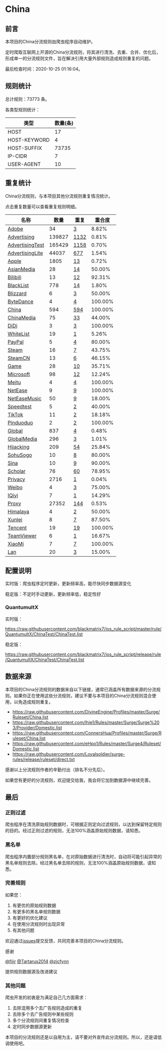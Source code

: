 # China

## 前言

本项目的China分流规则由爬虫程序自动维护。

定时爬取互联网上开源的China分流规则，将其进行清洗、去重、合并、优化后，形成单一的分流规则文件，旨在解决引用大量外部规则造成规则重复的问题。



最后检查时间：2020-10-25 01:16:04。

## 规则统计

总计规则：73773 条。

各类型规则统计：

| 类型 | 数量(条) |
| ---- | ---- |
| HOST | 17 |
| HOST-KEYWORD | 4 |
| HOST-SUFFIX | 73735 |
| IP-CIDR | 7 |
| USER-AGENT | 10 |
## 重复统计

China分流规则，与本项目其他分流规则重复情况统计。

点击重复数量可以查看重复规则明细。

| 名称 | 数量 | 重复 | 重合度 |
| ---- | ---- | ---- | ------ |
|  [Adobe](https://github.com/blackmatrix7/ios_rule_script/tree/master/rule/QuantumultX/Adobe)    | 34   | [3](https://github.com/blackmatrix7/ios_rule_script/tree/master/rule/QuantumultX/ChinaTest/Repeat/Adobe.list)   |   8.82%  |
|  [Advertising](https://github.com/blackmatrix7/ios_rule_script/tree/master/rule/QuantumultX/Advertising)    | 139827   | [1132](https://github.com/blackmatrix7/ios_rule_script/tree/master/rule/QuantumultX/ChinaTest/Repeat/Advertising.list)   |   0.81%  |
|  [AdvertisingTest](https://github.com/blackmatrix7/ios_rule_script/tree/master/rule/QuantumultX/AdvertisingTest)    | 165429   | [1158](https://github.com/blackmatrix7/ios_rule_script/tree/master/rule/QuantumultX/ChinaTest/Repeat/AdvertisingTest.list)   |   0.70%  |
|  [AdvertisingLite](https://github.com/blackmatrix7/ios_rule_script/tree/master/rule/QuantumultX/AdvertisingLite)    | 44037   | [677](https://github.com/blackmatrix7/ios_rule_script/tree/master/rule/QuantumultX/ChinaTest/Repeat/AdvertisingLite.list)   |   1.54%  |
|  [Apple](https://github.com/blackmatrix7/ios_rule_script/tree/master/rule/QuantumultX/Apple)    | 1805   | [13](https://github.com/blackmatrix7/ios_rule_script/tree/master/rule/QuantumultX/ChinaTest/Repeat/Apple.list)   |   0.72%  |
|  [AsianMedia](https://github.com/blackmatrix7/ios_rule_script/tree/master/rule/QuantumultX/AsianMedia)    | 28   | [14](https://github.com/blackmatrix7/ios_rule_script/tree/master/rule/QuantumultX/ChinaTest/Repeat/AsianMedia.list)   |   50.00%  |
|  [Bilibili](https://github.com/blackmatrix7/ios_rule_script/tree/master/rule/QuantumultX/Bilibili)    | 13   | [12](https://github.com/blackmatrix7/ios_rule_script/tree/master/rule/QuantumultX/ChinaTest/Repeat/Bilibili.list)   |   92.31%  |
|  [BlackList](https://github.com/blackmatrix7/ios_rule_script/tree/master/rule/QuantumultX/BlackList)    | 778   | [14](https://github.com/blackmatrix7/ios_rule_script/tree/master/rule/QuantumultX/ChinaTest/Repeat/BlackList.list)   |   1.80%  |
|  [Blizzard](https://github.com/blackmatrix7/ios_rule_script/tree/master/rule/QuantumultX/Blizzard)    | 6   | [3](https://github.com/blackmatrix7/ios_rule_script/tree/master/rule/QuantumultX/ChinaTest/Repeat/Blizzard.list)   |   50.00%  |
|  [ByteDance](https://github.com/blackmatrix7/ios_rule_script/tree/master/rule/QuantumultX/ByteDance)    | 4   | [4](https://github.com/blackmatrix7/ios_rule_script/tree/master/rule/QuantumultX/ChinaTest/Repeat/ByteDance.list)   |   100.00%  |
|  [China](https://github.com/blackmatrix7/ios_rule_script/tree/master/rule/QuantumultX/China)    | 594   | [594](https://github.com/blackmatrix7/ios_rule_script/tree/master/rule/QuantumultX/ChinaTest/Repeat/China.list)   |   100.00%  |
|  [ChinaMedia](https://github.com/blackmatrix7/ios_rule_script/tree/master/rule/QuantumultX/ChinaMedia)    | 75   | [33](https://github.com/blackmatrix7/ios_rule_script/tree/master/rule/QuantumultX/ChinaTest/Repeat/ChinaMedia.list)   |   44.00%  |
|  [DiDi](https://github.com/blackmatrix7/ios_rule_script/tree/master/rule/QuantumultX/DiDi)    | 3   | [3](https://github.com/blackmatrix7/ios_rule_script/tree/master/rule/QuantumultX/ChinaTest/Repeat/DiDi.list)   |   100.00%  |
|  [WhiteList](https://github.com/blackmatrix7/ios_rule_script/tree/master/rule/QuantumultX/WhiteList)    | 19   | [1](https://github.com/blackmatrix7/ios_rule_script/tree/master/rule/QuantumultX/ChinaTest/Repeat/WhiteList.list)   |   5.26%  |
|  [PayPal](https://github.com/blackmatrix7/ios_rule_script/tree/master/rule/QuantumultX/PayPal)    | 5   | [4](https://github.com/blackmatrix7/ios_rule_script/tree/master/rule/QuantumultX/ChinaTest/Repeat/PayPal.list)   |   80.00%  |
|  [Steam](https://github.com/blackmatrix7/ios_rule_script/tree/master/rule/QuantumultX/Steam)    | 16   | [7](https://github.com/blackmatrix7/ios_rule_script/tree/master/rule/QuantumultX/ChinaTest/Repeat/Steam.list)   |   43.75%  |
|  [SteamCN](https://github.com/blackmatrix7/ios_rule_script/tree/master/rule/QuantumultX/SteamCN)    | 13   | [6](https://github.com/blackmatrix7/ios_rule_script/tree/master/rule/QuantumultX/ChinaTest/Repeat/SteamCN.list)   |   46.15%  |
|  [Game](https://github.com/blackmatrix7/ios_rule_script/tree/master/rule/QuantumultX/Game)    | 28   | [10](https://github.com/blackmatrix7/ios_rule_script/tree/master/rule/QuantumultX/ChinaTest/Repeat/Game.list)   |   35.71%  |
|  [Microsoft](https://github.com/blackmatrix7/ios_rule_script/tree/master/rule/QuantumultX/Microsoft)    | 98   | [12](https://github.com/blackmatrix7/ios_rule_script/tree/master/rule/QuantumultX/ChinaTest/Repeat/Microsoft.list)   |   12.24%  |
|  [Meitu](https://github.com/blackmatrix7/ios_rule_script/tree/master/rule/QuantumultX/Meitu)    | 4   | [4](https://github.com/blackmatrix7/ios_rule_script/tree/master/rule/QuantumultX/ChinaTest/Repeat/Meitu.list)   |   100.00%  |
|  [NetEase](https://github.com/blackmatrix7/ios_rule_script/tree/master/rule/QuantumultX/NetEase)    | 9   | [9](https://github.com/blackmatrix7/ios_rule_script/tree/master/rule/QuantumultX/ChinaTest/Repeat/NetEase.list)   |   100.00%  |
|  [NetEaseMusic](https://github.com/blackmatrix7/ios_rule_script/tree/master/rule/QuantumultX/NetEaseMusic)    | 50   | [9](https://github.com/blackmatrix7/ios_rule_script/tree/master/rule/QuantumultX/ChinaTest/Repeat/NetEaseMusic.list)   |   18.00%  |
|  [Speedtest](https://github.com/blackmatrix7/ios_rule_script/tree/master/rule/QuantumultX/Speedtest)    | 5   | [2](https://github.com/blackmatrix7/ios_rule_script/tree/master/rule/QuantumultX/ChinaTest/Repeat/Speedtest.list)   |   40.00%  |
|  [TikTok](https://github.com/blackmatrix7/ios_rule_script/tree/master/rule/QuantumultX/TikTok)    | 11   | [2](https://github.com/blackmatrix7/ios_rule_script/tree/master/rule/QuantumultX/ChinaTest/Repeat/TikTok.list)   |   18.18%  |
|  [Pinduoduo](https://github.com/blackmatrix7/ios_rule_script/tree/master/rule/QuantumultX/Pinduoduo)    | 2   | [2](https://github.com/blackmatrix7/ios_rule_script/tree/master/rule/QuantumultX/ChinaTest/Repeat/Pinduoduo.list)   |   100.00%  |
|  [Global](https://github.com/blackmatrix7/ios_rule_script/tree/master/rule/QuantumultX/Global)    | 837   | [4](https://github.com/blackmatrix7/ios_rule_script/tree/master/rule/QuantumultX/ChinaTest/Repeat/Global.list)   |   0.48%  |
|  [GlobalMedia](https://github.com/blackmatrix7/ios_rule_script/tree/master/rule/QuantumultX/GlobalMedia)    | 296   | [3](https://github.com/blackmatrix7/ios_rule_script/tree/master/rule/QuantumultX/ChinaTest/Repeat/GlobalMedia.list)   |   1.01%  |
|  [Hijacking](https://github.com/blackmatrix7/ios_rule_script/tree/master/rule/QuantumultX/Hijacking)    | 209   | [54](https://github.com/blackmatrix7/ios_rule_script/tree/master/rule/QuantumultX/ChinaTest/Repeat/Hijacking.list)   |   25.84%  |
|  [SohuSogo](https://github.com/blackmatrix7/ios_rule_script/tree/master/rule/QuantumultX/SohuSogo)    | 10   | [8](https://github.com/blackmatrix7/ios_rule_script/tree/master/rule/QuantumultX/ChinaTest/Repeat/SohuSogo.list)   |   80.00%  |
|  [Sina](https://github.com/blackmatrix7/ios_rule_script/tree/master/rule/QuantumultX/Sina)    | 10   | [9](https://github.com/blackmatrix7/ios_rule_script/tree/master/rule/QuantumultX/ChinaTest/Repeat/Sina.list)   |   90.00%  |
|  [Scholar](https://github.com/blackmatrix7/ios_rule_script/tree/master/rule/QuantumultX/Scholar)    | 76   | [60](https://github.com/blackmatrix7/ios_rule_script/tree/master/rule/QuantumultX/ChinaTest/Repeat/Scholar.list)   |   78.95%  |
|  [Privacy](https://github.com/blackmatrix7/ios_rule_script/tree/master/rule/QuantumultX/Privacy)    | 2716   | [1](https://github.com/blackmatrix7/ios_rule_script/tree/master/rule/QuantumultX/ChinaTest/Repeat/Privacy.list)   |   0.04%  |
|  [Weibo](https://github.com/blackmatrix7/ios_rule_script/tree/master/rule/QuantumultX/Weibo)    | 4   | [3](https://github.com/blackmatrix7/ios_rule_script/tree/master/rule/QuantumultX/ChinaTest/Repeat/Weibo.list)   |   75.00%  |
|  [IQiyi](https://github.com/blackmatrix7/ios_rule_script/tree/master/rule/QuantumultX/IQiyi)    | 7   | [1](https://github.com/blackmatrix7/ios_rule_script/tree/master/rule/QuantumultX/ChinaTest/Repeat/IQiyi.list)   |   14.29%  |
|  [Proxy](https://github.com/blackmatrix7/ios_rule_script/tree/master/rule/QuantumultX/Proxy)    | 27352   | [144](https://github.com/blackmatrix7/ios_rule_script/tree/master/rule/QuantumultX/ChinaTest/Repeat/Proxy.list)   |   0.53%  |
|  [Himalaya](https://github.com/blackmatrix7/ios_rule_script/tree/master/rule/QuantumultX/Himalaya)    | 4   | [2](https://github.com/blackmatrix7/ios_rule_script/tree/master/rule/QuantumultX/ChinaTest/Repeat/Himalaya.list)   |   50.00%  |
|  [Xunlei](https://github.com/blackmatrix7/ios_rule_script/tree/master/rule/QuantumultX/Xunlei)    | 8   | [7](https://github.com/blackmatrix7/ios_rule_script/tree/master/rule/QuantumultX/ChinaTest/Repeat/Xunlei.list)   |   87.50%  |
|  [Tencent](https://github.com/blackmatrix7/ios_rule_script/tree/master/rule/QuantumultX/Tencent)    | 19   | [19](https://github.com/blackmatrix7/ios_rule_script/tree/master/rule/QuantumultX/ChinaTest/Repeat/Tencent.list)   |   100.00%  |
|  [TeamViewer](https://github.com/blackmatrix7/ios_rule_script/tree/master/rule/QuantumultX/TeamViewer)    | 6   | [1](https://github.com/blackmatrix7/ios_rule_script/tree/master/rule/QuantumultX/ChinaTest/Repeat/TeamViewer.list)   |   16.67%  |
|  [XiaoMi](https://github.com/blackmatrix7/ios_rule_script/tree/master/rule/QuantumultX/XiaoMi)    | 7   | [7](https://github.com/blackmatrix7/ios_rule_script/tree/master/rule/QuantumultX/ChinaTest/Repeat/XiaoMi.list)   |   100.00%  |
|  [Lan](https://github.com/blackmatrix7/ios_rule_script/tree/master/rule/QuantumultX/Lan)    | 20   | [3](https://github.com/blackmatrix7/ios_rule_script/tree/master/rule/QuantumultX/ChinaTest/Repeat/Lan.list)   |   15.00%  |
## 配置说明

实时版：爬虫程序定时更新，更新频率高，能尽快同步数据源变化

稳定版：不定时手动更新，更新频率低，稳定性好

### QuantumultX 
实时版：

https://raw.githubusercontent.com/blackmatrix7/ios_rule_script/master/rule/QuantumultX/ChinaTest/ChinaTest.list

稳定版：

https://raw.githubusercontent.com/blackmatrix7/ios_rule_script/release/rule/QuantumultX/ChinaTest/ChinaTest.list

## 数据来源

本项目的China分流规则的数据来自以下链接，通常已涵盖所有数据来源的分流规则。如果你正在使用这些分流规则，建议不要与本项目的China分流规则混合使用，以免造成规则重复。

- https://raw.githubusercontent.com/DivineEngine/Profiles/master/Surge/Ruleset/China.list
- https://raw.githubusercontent.com/lhie1/Rules/master/Surge/Surge%203/Provider/Domestic.list
- https://raw.githubusercontent.com/ConnersHua/Profiles/master/Surge/Ruleset/China.list
- https://raw.githubusercontent.com/eHpo1/Rules/master/Surge4/Ruleset/Domestic.list
- https://raw.githubusercontent.com/Loyalsoldier/surge-rules/release/ruleset/direct.txt


感谢以上分流规则作者的辛勤付出（排名不分先后）。

如果您有更好的分流规则，欢迎提交给我，我会将它加到数据源中继续完善。

## 最后

### 正则过滤

爬虫程序在清洗原始规则数据时，可根据正则定向过滤规则，以达到保留特定规则的目的。经过正则过滤的规则，无法100%涵盖原始规则数据，请知悉。

### 黑名单

爬虫程序内置部分规则黑名单，在对原始数据进行清洗时，自动将可能引起异常的黑名单规则去除。经过黑名单去除的规则，无法100%涵盖原始规则数据，请知悉。

### 完善规则

如果您：

1. 有更优的原始规则数据
2. 有更多的黑名单规则数据
3. 有更好的优化建议
4. 在使用分流规则时出现异常
5. 有其他问题

欢迎通过[issues](https://github.com/blackmatrix7/ios_rule_script/issues/new)提交反馈，共同完善本项目的China分流规则。

感谢

[@fiiir](https://github.com/fiiir) [@Tartarus2014](https://github.com/Tartarus2014) [@zjcfynn](https://github.com/zjcfynn) 

提供规则数据源及改进建议

### 其他问题

爬虫开发的初衷是为满足自己几方面需求：

1. 去除混用多个去广告规则造成的重复
2. 去除多个去广告规则中某些规则
3. 多个分流规则间重复情况检查
4. 定时同步数据源更新

本项目的分流规则还是以自用为主，请不要对外宣传此分流规则。所以，还是请低调使用吧。